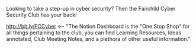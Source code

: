 Looking to take a step-up in cyber security? Then the Fairchild Cyber Security Club has your back!

http://bit.ly/FCCyber <-- "The Notion Dashboard is the "One Stop Shop" for all things pertaining to the club, you can find Learning Resources, Ideas annotated, Club Meeting Notes, and a plethora of other useful information."
